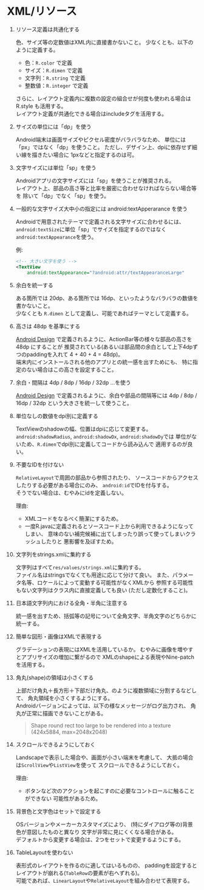 # XML/リソース

1.  リソース定義は共通化する

    色、サイズ等の定数値はXML内に直接書かないこと。
    少なくとも、以下のように定義する。  

    * 色：`R.color` で定義
    * サイズ：`R.dimen` で定義
    * 文字列：`R.string` で定義
    * 整数値：`R.integer` で定義

    さらに、レイアウト定義内に複数の設定の組合せが何度も使われる場合は
    R.style も活用する。  
    レイアウト定義が共通化できる場合はincludeタグを活用する。

1.  サイズの単位には「dp」を使う

    Android端末は画面サイズやピクセル密度がバラバラなため、
    単位には「px」ではなく「dp」を使うこと。
    ただし、デザイン上、dpiに依存せず細い線を描きたい場合に
    1pxなどと指定するのは可。

1.  文字サイズには単位「sp」を使う

    Androidアプリの文字サイズには「sp」を使うことが推奨される。  
    レイアウト上、部品の高さ等と比率を厳密に合わせなければならない場合等を
    除いて「dp」でなく「sp」を使う。

1.  一般的な文字サイズ大中小の指定には android:textApperarance を使う

    Androidで用意されたテーマで定義される文字サイズに合わせるには、
    `android:textSize`に単位「sp」でサイズを指定するのではなく
    `android:textAppearance`を使う。

    例:

    ```xml
    <!-- 大きい文字を使う -->
    <TextView
        android:textAppearance="?android:attr/textAppearanceLarge"
    ```

1.  余白を統一する

    ある箇所では 20dp、ある箇所では 16dp、といったようなバラバラの数値を
    書かないこと。  
    少なくとも `R.dimen` として定義し、可能であればテーマとして定義する。

1.  高さは 48dp を基準にする

    [Android Design](http://developer.android.com/design/style/metrics-grids.html)
    で定義されるように、ActionBar等の様々な部品の高さを 48dp にすることが
    推奨されている(あるいは部品間の余白として上下4dpずつのpaddingを入れて
    4 + 40 + 4 = 48dp)。  
    端末内にインストールされる他のアプリとの統一感を出すためにも、
    特に指定のない場合はこの高さを設定すること。

1.  余白・間隔は 4dp / 8dp / 16dp / 32dp …を使う

    [Android Design](http://developer.android.com/design/style/metrics-grids.html)
    で定義されるように、余白や部品の間隔等には 4dp / 8dp / 16dp / 32dp
    という大きさを統一して使うこと。

1.  単位なしの数値をdpi別に定義する

    TextViewのshadowの幅、位置はdpiに応じて変更する。
    `android:shadowRadius`, `android:shadowDx`, `android:shadowDy`では
    単位がないため、`R.dimen`でdpi別に定義してコードから読み込んで
    適用するのが良い。

1.  不要なIDを付けない

    `RelativeLayout`で周囲の部品から参照されたり、
    ソースコードからアクセスしたりする必要がある場合にのみ、
    `android:id`でIDを付与する。  
    そうでない場合は、むやみにidを定義しない。

    理由:

    * XMLコードをなるべく簡潔にするため。
    * 一度R.javaに定義されるとソースコード上から利用できるようになってしまい、
      意味のない補完候補に出てしまったり誤って使ってしまいクラッシュしたりと
      悪影響を及ぼすため。

1.  文字列をstrings.xmlに集約する

    文字列はすべて`res/values/strings.xml`に集約する。  
    ファイル名はstringsでなくても用途に応じて分けて良い。
    また、パラメータ名等、ロケールによって変動する可能性がなくXMLから
    参照する可能性もない文字列はクラス内に直接定義しても良い
    (ただし定数化すること)。

1.  日本語文字列内における全角・半角に注意する

    統一感を出すため、括弧等の記号について全角文字、半角文字のどちらかに統一する。

1.  簡単な図形・画像はXMLで表現する

    グラデーションの表現にはXMLを活用しているか。
    むやみに画像を増やすとアプリサイズの増加に繋がるので
    XMLのshapeによる表現やNine-patchを活用する。

1.  角丸(shape)の領域は小さくする

    上部だけ角丸＋長方形＋下部だけ角丸、のように複数領域に分割するなどして、
    角丸領域を小さくするようにする。  
    Androidバージョンによっては、以下の様なメッセージがログ出力され、
    角丸が正常に描画できないことがある。

    > Shape round rect too large to be rendered into a texture
    > (424x5884, max=2048x2048)

1.  スクロールできるようにしておく

    Landscapeで表示した場合や、画面が小さい端末を考慮して、
    大抵の場合は`ScrollView`や`ListView`を使って
    スクロールできるようにしておく。  

    理由:

    * ボタンなど次のアクションを起こすのに必要なコントロールに触ることができない
      可能性があるため。

1.  背景色と文字色はセットで設定する

    OSバージョンやメーカーカスタマイズにより、
    (特にダイアログ等の)背景色が意図したものと異なり
    文字が非常に見にくくなる場合がある。  
    デフォルトから変更する場合は、2つをセットで変更するようにする。

1.  TableLayoutを使わない

    表形式のレイアウトを作るのに適してはいるものの、
    paddingを設定するとレイアウトが崩れる(`TableRow`の要素が右へずれる)。  
    可能であれば、`LinearLayout`や`RelativeLayout`を組み合わせて表現する。
